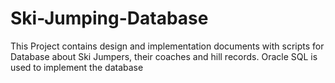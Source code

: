 # Ski-Jumping-Database

This Project contains design and implementation documents with scripts for Database about Ski Jumpers, their coaches and hill records.
Oracle SQL is used to implement the database
